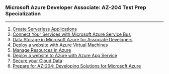 ### Microsoft Azure Developer Associate: AZ-204 Test Prep Specialization
----
1) [Create Serverless Applications](./1_Serverless_App)
2) [Connect Your Services with Microsoft Azure Service Bus](./2_Microsoft_Azure_Service_Bus)
3) [Data Storage in Microsoft Azure for Associate Developers](./3_Data_Storage)
4) [Deploy a website with Azure Virtual Machines](./4_Azure_Virtual_Machines)
5) [Manage Resources in Azure](./5_Manage_Resources_Azure)
6) [Deploy a website to Azure with Azure App Service](./6_Deploy_a_website)
7) [Secure your Cloud Data](./7_Secure_your_Cloud_Data)
8) [Prepare for AZ-204: Developing Solutions for Microsoft Azure](./8_Prepare_for_AZ-204)
